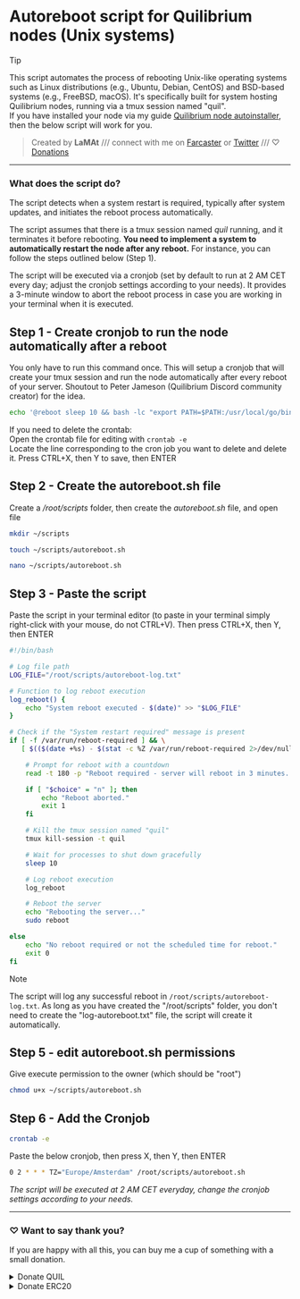 # Autoreboot script for Quilibrium nodes (Unix systems)

>[!TIP]
>This script automates the process of rebooting Unix-like operating systems such as Linux distributions (e.g., Ubuntu, Debian, CentOS) and BSD-based systems (e.g., FreeBSD, macOS). It's specifically built for system hosting Quilibrium nodes, running via a tmux session named "quil".<br>If you have installed your node via my guide [Quilibrium node autoinstaller](https://github.com/lamat1111/Quilibrium-Node-Auto-Installer), then the below script will work for you.

> Created by **LaMAt** /// connect with me on [Farcaster](https://warpcast.com/~/invite-page/373160?id=67559391) or [Twitter](https://twitter.com/LaMat1111) /// &#x2661; [Donations](#-want-to-say-thank-you)

---
### What does the script do?
The script detects when a system restart is required, typically after system updates, and initiates the reboot process automatically.

The script assumes that there is a tmux session named *quil* running, and it terminates it before rebooting. **You need to implement a system to automatically restart the node after any reboot.** For instance, you can follow the steps outlined below (Step 1).

The script will be executed via a cronjob (set by default to run at 2 AM CET every day; adjust the cronjob settings according to your needs). It provides a 3-minute window to abort the reboot process in case you are working in your terminal when it is executed.

## Step 1 - Create cronjob to run the node automatically after a reboot
You only have to run this command once. This will setup a cronjob that will create your tmux session and run the node automatically after every reboot of your server.
Shoutout to Peter Jameson (Quilibrium Discord community creator) for the idea.
```bash
echo '@reboot sleep 10 && bash -lc "export PATH=$PATH:/usr/local/go/bin && cd ~/ceremonyclient/node && tmux new-session -d -s quil '\''./poor_mans_cd.sh'\''"' | crontab -
```
If you need to delete the crontab:<br>
Open the crontab file for editing with <code>crontab -e</code><br>
Locate the line corresponding to the cron job you want to delete and delete it. Press CTRL+X, then Y to save, then ENTER

## Step 2 - Create the autoreboot.sh file
Create a */root/scripts* folder, then create the *autoreboot.sh* file, and open file

```bash
mkdir ~/scripts
```

```bash
touch ~/scripts/autoreboot.sh
```

```bash
nano ~/scripts/autoreboot.sh
```

## Step 3 - Paste the script
Paste the script in your terminal editor (to paste in your terminal simply right-click with your mouse, do not CTRL+V). Then press CTRL+X, then Y, then ENTER
```bash
#!/bin/bash

# Log file path
LOG_FILE="/root/scripts/autoreboot-log.txt"

# Function to log reboot execution
log_reboot() {
    echo "System reboot executed - $(date)" >> "$LOG_FILE"
}

# Check if the "System restart required" message is present
if [ -f /var/run/reboot-required ] && \
   [ $(($(date +%s) - $(stat -c %Z /var/run/reboot-required 2>/dev/null || echo 0))) -ge $((24 * 60 * 60)) ]; then

    # Prompt for reboot with a countdown
    read -t 180 -p "Reboot required - server will reboot in 3 minutes. Press 'n' to abort. " choice

    if [ "$choice" = "n" ]; then
        echo "Reboot aborted."
        exit 1
    fi

    # Kill the tmux session named "quil"
    tmux kill-session -t quil

    # Wait for processes to shut down gracefully
    sleep 10

    # Log reboot execution
    log_reboot

    # Reboot the server
    echo "Rebooting the server..."
    sudo reboot

else
    echo "No reboot required or not the scheduled time for reboot."
    exit 0
fi

```
>[!NOTE]
>The script will log any successful reboot in <code>/root/scripts/autoreboot-log.txt</code>. As long as you have created the "/root/scripts" folder, you don't need to create the "log-autoreboot.txt" file, the script will create it automatically.

## Step 5 - edit autoreboot.sh permissions
Give execute permission to the owner (which should be "root")
```bash
chmod u+x ~/scripts/autoreboot.sh
```
## Step 6 - Add the Cronjob
```bash
crontab -e
```
Paste the below cronjob, then press X, then Y, then ENTER
```bash
0 2 * * * TZ="Europe/Amsterdam" /root/scripts/autoreboot.sh
```
*The script will be executed at 2 AM CET everyday, change the cronjob settings according to your needs.*

---

### &#x2661; Want to say thank you?

If you are happy with all this, you can buy me a cup of something with a small donation.
<details><summary>Donate QUIL</summary>
 
```
coming soon...
```
</details>
<details><summary>Donate ERC20</summary>
 
```
0x0fd383A1cfbcf4d1F493Dd71b798ebca89e8a013
```
Any token that lives on the Ethereum network or Layer2
</details>

